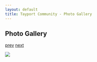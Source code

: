 ```yaml
---
layout: default
title: Tayport Community - Photo Gallery
---
```

## Photo Gallery

[prev](http://tayport.org.uk/photo/122) [next](http://tayport.org.uk/photo/124)

![ ](http://tayport.org.uk/media/123.jpg " ")

